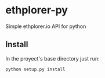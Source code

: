 # ethplorer-py
Simple ethplorer.io API for python

## Install
In the proyect's base directory just run:

    python setup.py install
